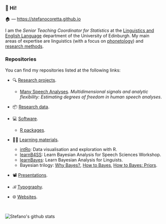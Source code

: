### 🖖 Hi!

🏠 — <https://stefanocoretta.github.io>


I am the *Senior Teaching Coordinator for Statistics* at the [Linguistics and English Language](https://www.ed.ac.uk/ppls/linguistics-and-english-language) department of the University of Edinburgh. My main areas of expertise are linguistics (with a focus on [phonetology](https://stefanocoretta.github.io/meta/#phonetology)) and [research methods](https://stefanocoretta.github.io/meta/#research-methods).

### Repositories

You can find my repositories listed at the following links:

- 🔍 [Research projects](https://github.com/stefanocoretta?tab=repositories&q=research-project&type=&language=).
  - [Many Speech Analyses](https://github.com/many-speech-analyses). *Multidimensional signals and analytic flexibility: Estimating degrees of freedom in human speech analyses*.
  
- 📦 [Research data](https://github.com/stefanocoretta?tab=repositories&q=research-data&type=&language=&sort=).

- 💻 [Software](https://github.com/stefanocoretta?tab=repositories&q=software&type=&language=&sort=).
  - [R packages](https://github.com/stefanocoretta?tab=repositories&q=topic%3Ar-package&type=&language=&sort=).

- 🧑‍🏫 [Learning materials](https://github.com/stefanocoretta?tab=repositories&q=teaching-materials&type=&language=&sort=).
  - [intRo](https://github.com/intro-rstats): Data visualisation and exploration with R.
  - [learnB4SS](https://github.com/learnB4SS): Learn Bayesian Analysis for Speech Sciences Workshop.
  - [learnBayes](https://stefanocoretta.github.io/learnBayes/): Learn Bayesian Analysis for Linguists.
  - Bayesian trilogy: [Why Bayes?](https://github.com/stefanocoretta/why-bayes), [How to Bayes](https://github.com/stefanocoretta/how-bayes), [How to Bayes: Priors](https://github.com/stefanocoretta/how-bayes-priors).

- 📽️ [Presentations](https://github.com/stefanocoretta?tab=repositories&q=talk&type=&language=&sort=).
- ℬ [Typography](https://github.com/stefanocoretta?tab=repositories&q=typography&type=&language=&sort=).
- 🌐 [Websites](https://github.com/stefanocoretta?tab=repositories&q=website&type=&language=&sort=).

<br>

![Stefano's github stats](https://github-readme-stats.vercel.app/api?username=stefanocoretta&show_icons=true&theme=dracula)

